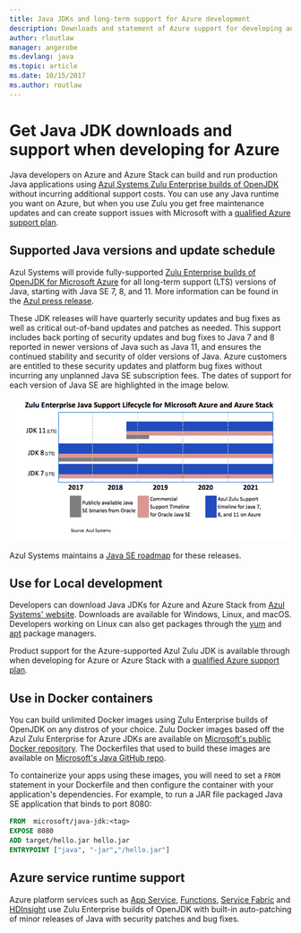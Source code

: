 ```yaml
---
title: Java JDKs and long-term support for Azure development
description: Downloads and statement of Azure support for developing and running Java applications.
author: rloutlaw
manager: angerobe
ms.devlang: java
ms.topic: article
ms.date: 10/15/2017
ms.author: routlaw
---
```


# Get Java JDK downloads and support when developing for Azure

Java developers on Azure and Azure Stack can build and run production Java applications using [Azul Systems Zulu Enterprise builds of OpenJDK](https://www.azul.com/downloads/azure-only/zulu/) without incurring additional support costs. You can use any Java runtime you want on Azure, but when you use Zulu you get free maintenance updates and can create support issues with Microsoft with a  [qualified Azure support plan](https://azure.microsoft.com/support/plans/).

## Supported Java versions and update schedule

Azul Systems will provide fully-supported [Zulu Enterprise builds of OpenJDK for Microsoft Azure](https://www.azul.com/downloads/azure-only/zulu/) for all long-term support (LTS) versions of Java, starting with Java SE 7, 8, and 11. More information can be found in the [Azul press release](https://www.azul.com/press_release/free-java-production-support-for-microsoft-azure-azure-stack).


These JDK releases will have quarterly security updates and bug fixes as well as critical out-of-band updates and patches as needed.  This support includes back porting of security updates and bug fixes to Java 7 and 8 reported in newer versions of Java such as Java 11, and ensures the continued stability and security of older versions of Java.  Azure customers are entitled to these security updates and platform bug fixes without incurring any unplanned Java SE subscription fees. The dates of support for each version of Java SE are highlighted in the image below.

![JDK support timeline for Azure](media/azure-jdk-support.png)

Azul Systems maintains a [Java SE roadmap](https://www.azul.com/products/azul_support_roadmap/) for these releases.

## Use for Local development 

Developers can download Java JDKs for Azure and Azure Stack from [Azul Systems' website](https://www.azul.com/downloads/azure-only/zulu/). Downloads are available for Windows, Linux, and macOS. Developers working on Linux can also get packages through the  [yum](https://www.azul.com/downloads/azure-only/zulu/#yum-repo) and [apt](https://www.azul.com/downloads/azure-only/zulu/#apt-repo) package managers.

Product support for the Azure-supported Azul Zulu JDK is available through when developing for Azure or Azure Stack with a [qualified Azure support plan](https://azure.microsoft.com/support/plans/).

## Use in Docker containers

You can build unlimited Docker images using Zulu Enterprise builds of OpenJDK on any distros of your choice. Zulu Docker images based off the Azul Zulu Enterprise for Azure JDKs are available on [Microsoft's public Docker repository](https://hub.docker.com/r/microsoft/java-jdk/). The  Dockerfiles that used to build these images are available on [Microsoft's Java GitHub repo](https://github.com/Microsoft/java/tree/master/docker).

To containerize your apps using these images, you will need to set a `FROM` statement in your Dockerfile and then configure the container with your application's dependencies. For example, to run a JAR file packaged Java SE application that binds to port 8080:

```Dockerfile
FROM  microsoft/java-jdk:<tag>
EXPOSE 8080
ADD target/hello.jar hello.jar
ENTRYPOINT ["java", "-jar","/hello.jar"]
```

## Azure service runtime support

Azure platform services such as [App Service](/azure/app-service/containers/), [Functions](/azure/azure-functions/functions-create-first-java-maven), [Service Fabric](/azure/service-fabric/) and [HDInsight](/azure/hdinsight/)  use Zulu Enterprise builds of OpenJDK with built-in auto-patching of minor releases of Java with security patches and bug fixes.